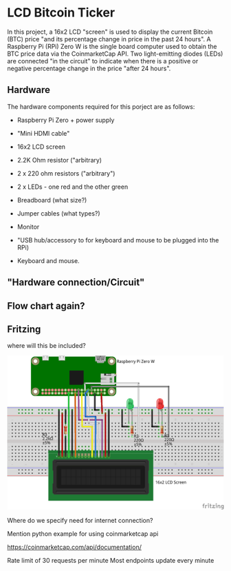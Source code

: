 # LCD Bitcoin Ticker

In this project, a 16x2 LCD "screen" is used to display the current Bitcoin (BTC) price "and its percentage change in price in the past 24 hours". A Raspberry Pi (RPi) Zero W is the single board computer used to obtain the BTC price data via the CoinmarketCap API. Two light-emitting diodes (LEDs) are connected "in the circuit" to indicate when there is a positive or negative percentage change in the price "after 24 hours".

## Hardware

The hardware components required for this porject are as follows:

- Raspberry Pi Zero + power supply

- "Mini HDMI cable"

- 16x2 LCD screen

- 2.2K Ohm resistor ("arbitrary)

- 2 x 220 ohm resistors ("arbitrary")

- 2 x LEDs - one red and the other green

- Breadboard (what size?)

- Jumper cables (what types?)

- Monitor

- "USB hub/accessory to for keyboard and mouse to be plugged into the RPi)

- Keyboard and mouse.

## "Hardware connection/Circuit"


## Flow chart again?

## Fritzing
where will this be included?
<p align="center">
  <img src=images/bitcoin_ticker_conn.png>
</p>

Where do we specify need for internet connection?


Mention python example for using coinmarketcap api

https://coinmarketcap.com/api/documentation/

Rate limit of 30 requests per minute
Most endpoints update every minute
